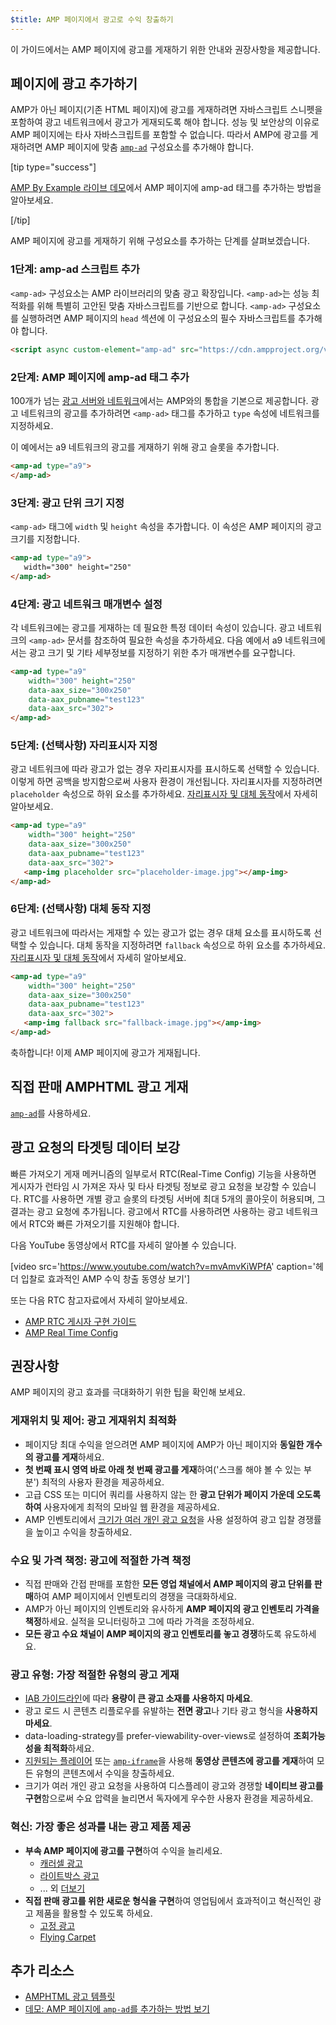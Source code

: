 ```yaml
---
$title: AMP 페이지에서 광고로 수익 창출하기
---
```


이 가이드에서는 AMP 페이지에 광고를 게재하기 위한 안내와 권장사항을 제공합니다.

## 페이지에 광고 추가하기

AMP가 아닌 페이지(기존 HTML 페이지)에 광고를 게재하려면 자바스크립트 스니펫을 포함하여 광고 네트워크에서 광고가 게재되도록 해야 합니다.  성능 및 보안상의 이유로 AMP 페이지에는 타사 자바스크립트를 포함할 수 없습니다.  따라서 AMP에 광고를 게재하려면 AMP 페이지에 맞춤 [`amp-ad`](../../../../documentation/components/reference/amp-ad.md) 구성요소를 추가해야 합니다.

[tip type="success"]

[AMP By Example 라이브 데모](../../../../documentation/components/reference/amp-ad.md)에서 AMP 페이지에 amp-ad 태그를 추가하는 방법을 알아보세요.

[/tip]

AMP 페이지에 광고를 게재하기 위해 구성요소를 추가하는 단계를 살펴보겠습니다.

### 1단계: amp-ad 스크립트 추가

`<amp-ad>` 구성요소는 AMP 라이브러리의 맞춤 광고 확장입니다. `<amp-ad>`는 성능 최적화를 위해 특별히 고안된 맞춤 자바스크립트를 기반으로 합니다. `<amp-ad>` 구성요소를 실행하려면 AMP 페이지의 `head` 섹션에 이 구성요소의 필수 자바스크립트를 추가해야 합니다.

```html
<script async custom-element="amp-ad" src="https://cdn.ampproject.org/v0/amp-ad-0.1.js"></script>
```

### 2단계: AMP 페이지에 amp-ad 태그 추가

100개가 넘는 [광고 서버와 네트워크](ads_vendors.md)에서는 AMP와의 통합을 기본으로 제공합니다.  광고 네트워크의 광고를 추가하려면 `<amp-ad>` 태그를 추가하고 `type` 속성에 네트워크를 지정하세요.

이 예에서는 a9 네트워크의 광고를 게재하기 위해 광고 슬롯을 추가합니다.

```html
<amp-ad type="a9">
</amp-ad>
```

### 3단계: 광고 단위 크기 지정

`<amp-ad>` 태그에 `width` 및 `height` 속성을 추가합니다.  이 속성은 AMP 페이지의 광고 크기를 지정합니다.

```html hl_lines="2"
<amp-ad type="a9">
   width="300" height="250"
</amp-ad>
```

### 4단계: 광고 네트워크 매개변수 설정

각 네트워크에는 광고를 게재하는 데 필요한 특정 데이터 속성이 있습니다.  광고 네트워크의 `<amp-ad>` 문서를 참조하여 필요한 속성을 추가하세요. 다음 예에서 a9 네트워크에서는 광고 크기 및 기타 세부정보를 지정하기 위한 추가 매개변수를 요구합니다.

```html hl_lines="3 4 5"
<amp-ad type="a9"
    width="300" height="250"
    data-aax_size="300x250"
    data-aax_pubname="test123"
    data-aax_src="302">
</amp-ad>
```

### 5단계: (선택사항) 자리표시자 지정

광고 네트워크에 따라 광고가 없는 경우 자리표시자를 표시하도록 선택할 수 있습니다. 이렇게 하면 공백을 방지함으로써 사용자 환경이 개선됩니다.  자리표시자를 지정하려면 `placeholder` 속성으로 하위 요소를 추가하세요. [자리표시자 및 대체 동작](../../../../documentation/guides-and-tutorials/develop/style_and_layout/placeholders.md)에서 자세히 알아보세요.

```html hl_lines="6"
<amp-ad type="a9"
    width="300" height="250"
    data-aax_size="300x250"
    data-aax_pubname="test123"
    data-aax_src="302">
   <amp-img placeholder src="placeholder-image.jpg"></amp-img>
</amp-ad>
```

### 6단계: (선택사항) 대체 동작 지정

광고 네트워크에 따라서는 게재할 수 있는 광고가 없는 경우 대체 요소를 표시하도록 선택할 수 있습니다. 대체 동작을 지정하려면 `fallback` 속성으로 하위 요소를 추가하세요. [자리표시자 및 대체 동작](../../../../documentation/guides-and-tutorials/develop/style_and_layout/placeholders.md)에서 자세히 알아보세요.

```html hl_lines="6"
<amp-ad type="a9"
    width="300" height="250"
    data-aax_size="300x250"
    data-aax_pubname="test123"
    data-aax_src="302">
   <amp-img fallback src="fallback-image.jpg"></amp-img>
</amp-ad>
```

축하합니다! 이제 AMP 페이지에 광고가 게재됩니다.

## 직접 판매 AMPHTML 광고 게재

[`amp-ad`](../../../../documentation/components/reference/amp-ad.md)를 사용하세요.

## 광고 요청의 타겟팅 데이터 보강

빠른 가져오기 게재 메커니즘의 일부로서 RTC(Real-Time Config) 기능을 사용하면 게시자가 런타임 시 가져온 자사 및 타사 타겟팅 정보로 광고 요청을 보강할 수 있습니다. RTC를 사용하면 개별 광고 슬롯의 타겟팅 서버에 최대 5개의 콜아웃이 허용되며, 그 결과는 광고 요청에 추가됩니다.  광고에서 RTC를 사용하려면 사용하는 광고 네트워크에서 RTC와 빠른 가져오기를 지원해야 합니다.

다음 YouTube 동영상에서 RTC를 자세히 알아볼 수 있습니다.

[video src='https://www.youtube.com/watch?v=mvAmvKiWPfA' caption='헤더 입찰로 효과적인 AMP 수익 창출 동영상 보기']

또는 다음 RTC 참고자료에서 자세히 알아보세요.

*   [AMP RTC 게시자 구현 가이드](https://github.com/ampproject/amphtml/blob/master/extensions/amp-a4a/rtc-publisher-implementation-guide.md)
*   [AMP Real Time Config](https://github.com/ampproject/amphtml/blob/master/extensions/amp-a4a/rtc-documentation.md)

## 권장사항

AMP 페이지의 광고 효과를 극대화하기 위한 팁을 확인해 보세요.

### 게재위치 및 제어: 광고 게재위치 최적화

*   페이지당 최대 수익을 얻으려면 AMP 페이지에 AMP가 아닌 페이지와 **동일한 개수의 광고를 게재**하세요.
*   **첫 번째 표시 영역 바로 아래 첫 번째 광고를 게재**하여('스크롤 해야 볼 수 있는 부분') 최적의 사용자 환경을 제공하세요.
*   고급 CSS 또는 미디어 쿼리를 사용하지 않는 한 **광고 단위가 페이지 가운데 오도록 하여** 사용자에게 최적의 모바일 웹 환경을 제공하세요.
*   AMP 인벤토리에서 [크기가 여러 개인 광고 요청](https://github.com/ampproject/amphtml/blob/master/ads/README.md#support-for-multi-size-ad-requests)을 사용 설정하여 광고 입찰 경쟁률을 높이고 수익을 창출하세요.

### 수요 및 가격 책정: 광고에 적절한 가격 책정

*   직접 판매와 간접 판매를 포함한 **모든 영업 채널에서 AMP 페이지의 광고 단위를 판매**하여 AMP 페이지에서 인벤토리의 경쟁을 극대화하세요.
*   AMP가 아닌 페이지의 인벤토리와 유사하게 **AMP 페이지의 광고 인벤토리 가격을 책정**하세요. 실적을 모니터링하고 그에 따라 가격을 조정하세요.
*   **모든 광고 수요 채널이 AMP 페이지의 광고 인벤토리를 놓고 경쟁**하도록 유도하세요.

### 광고 유형: 가장 적절한 유형의 광고 게재

*   [IAB 가이드라인](http://www.iab.com/wp-content/uploads/2015/11/IAB_Display_Mobile_Creative_Guidelines_HTML5_2015.pdf)에 따라 **용량이 큰 광고 소재를 사용하지 마세요**.
*   광고 로드 시 콘텐츠 리플로우를 유발하는 **전면 광고**나 기타 광고 형식을 **사용하지 마세요**.
*   data-loading-strategy를 prefer-viewability-over-views로 설정하여 **조회가능성을 최적화**하세요.
*   [지원되는 플레이어](../../../../documentation/components/index.html#media) 또는 [`amp-iframe`](../../../../documentation/components/reference/amp-iframe.md)을 사용해 **동영상 콘텐츠에 광고를 게재**하여 모든 유형의 콘텐츠에서 수익을 창출하세요.
*   크기가 여러 개인 광고 요청을 사용하여 디스플레이 광고와 경쟁할 **네이티브 광고를 구현**함으로써 수요 압력을 늘리면서 독자에게 우수한 사용자 환경을 제공하세요.

### 혁신: 가장 좋은 성과를 내는 광고 제품 제공

*   **부속 AMP 페이지에 광고를 구현**하여 수익을 늘리세요.
    *   [캐러셀 광고](/content/amp-dev/documentation/examples/documentation/Carousel_Ad.md)
    *   [라이트박스 광고](/content/amp-dev/documentation/examples/documentation/Lightbox_Ad.md)
    *   ... 외 [더보기](../../../../documentation/examples/index.html)
*   **직접 판매 광고를 위한 새로운 형식을 구현**하여 영업팀에서 효과적이고 혁신적인 광고 제품을 활용할 수 있도록 하세요.
    *   [고정 광고](/content/amp-dev/documentation/examples/documentation/amp-sticky-ad.md)
    *   [Flying Carpet](/content/amp-dev/documentation/examples/documentation/amp-fx-flying-carpet.md)

## 추가 리소스

*   [AMPHTML 광고 템플릿](../../../../documentation/examples/index.html)
*   [데모: AMP 페이지에 `amp-ad`를 추가하는 방법 보기](../../../../documentation/components/reference/amp-ad.md)
